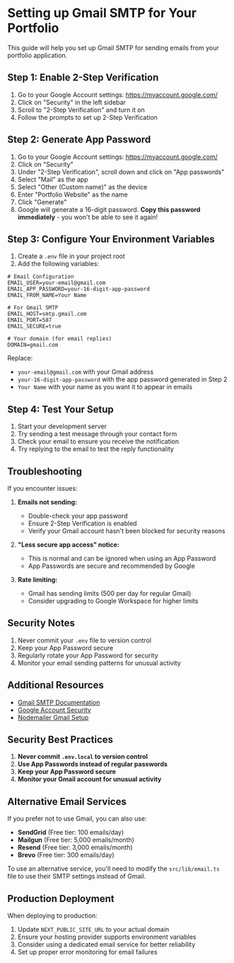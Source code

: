 # Setting up Gmail SMTP for Your Portfolio

This guide will help you set up Gmail SMTP for sending emails from your portfolio application.

## Step 1: Enable 2-Step Verification

1. Go to your Google Account settings: https://myaccount.google.com/
2. Click on "Security" in the left sidebar
3. Scroll to "2-Step Verification" and turn it on
4. Follow the prompts to set up 2-Step Verification

## Step 2: Generate App Password

1. Go to your Google Account settings: https://myaccount.google.com/
2. Click on "Security"
3. Under "2-Step Verification", scroll down and click on "App passwords"
4. Select "Mail" as the app
5. Select "Other (Custom name)" as the device
6. Enter "Portfolio Website" as the name
7. Click "Generate"
8. Google will generate a 16-digit password. **Copy this password immediately** - you won't be able to see it again!

## Step 3: Configure Your Environment Variables

1. Create a `.env` file in your project root
2. Add the following variables:

```env
# Email Configuration
EMAIL_USER=your-email@gmail.com
EMAIL_APP_PASSWORD=your-16-digit-app-password
EMAIL_FROM_NAME=Your Name

# For Gmail SMTP
EMAIL_HOST=smtp.gmail.com
EMAIL_PORT=587
EMAIL_SECURE=true

# Your domain (for email replies)
DOMAIN=gmail.com
```

Replace:
- `your-email@gmail.com` with your Gmail address
- `your-16-digit-app-password` with the app password generated in Step 2
- `Your Name` with your name as you want it to appear in emails

## Step 4: Test Your Setup

1. Start your development server
2. Try sending a test message through your contact form
3. Check your email to ensure you receive the notification
4. Try replying to the email to test the reply functionality

## Troubleshooting

If you encounter issues:

1. **Emails not sending:**
   - Double-check your app password
   - Ensure 2-Step Verification is enabled
   - Verify your Gmail account hasn't been blocked for security reasons

2. **"Less secure app access" notice:**
   - This is normal and can be ignored when using an App Password
   - App Passwords are secure and recommended by Google

3. **Rate limiting:**
   - Gmail has sending limits (500 per day for regular Gmail)
   - Consider upgrading to Google Workspace for higher limits

## Security Notes

1. Never commit your `.env` file to version control
2. Keep your App Password secure
3. Regularly rotate your App Password for security
4. Monitor your email sending patterns for unusual activity

## Additional Resources

- [Gmail SMTP Documentation](https://support.google.com/mail/answer/7126229)
- [Google Account Security](https://myaccount.google.com/security)
- [Nodemailer Gmail Setup](https://nodemailer.com/usage/using-gmail/)

## Security Best Practices

1. **Never commit `.env.local` to version control**
2. **Use App Passwords instead of regular passwords**
3. **Keep your App Password secure**
4. **Monitor your Gmail account for unusual activity**

## Alternative Email Services

If you prefer not to use Gmail, you can also use:

- **SendGrid** (Free tier: 100 emails/day)
- **Mailgun** (Free tier: 5,000 emails/month)
- **Resend** (Free tier: 3,000 emails/month)
- **Brevo** (Free tier: 300 emails/day)

To use an alternative service, you'll need to modify the `src/lib/email.ts` file to use their SMTP settings instead of Gmail.

## Production Deployment

When deploying to production:

1. Update `NEXT_PUBLIC_SITE_URL` to your actual domain
2. Ensure your hosting provider supports environment variables
3. Consider using a dedicated email service for better reliability
4. Set up proper error monitoring for email failures 
